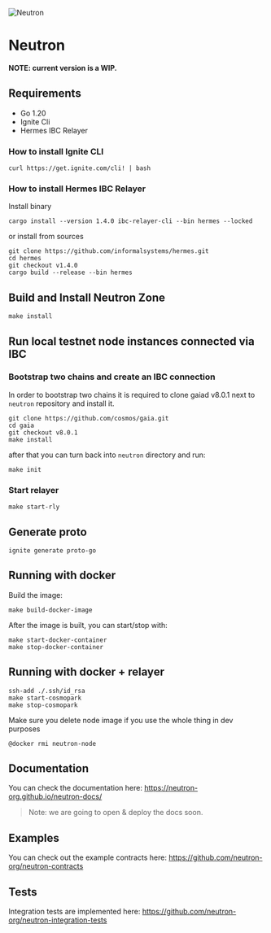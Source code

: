 ![Neutron](https://github.com/neutron-org/neutron-docs/blob/1db1e92098c915ae8ad4defc0bd30ef549175201/static/img/neutron_wide_logo.png)
# Neutron


**NOTE: current version is a WIP.**

## Requirements
* Go 1.20
* Ignite Cli
* Hermes IBC Relayer

### How to install Ignite CLI

```shell
curl https://get.ignite.com/cli! | bash
```

### How to install Hermes IBC Relayer
Install binary
```
cargo install --version 1.4.0 ibc-relayer-cli --bin hermes --locked
```

or install from sources
```shell
git clone https://github.com/informalsystems/hermes.git
cd hermes
git checkout v1.4.0
cargo build --release --bin hermes
```

## Build and Install Neutron Zone

```shell
make install
```

## Run local testnet node instances connected via IBC

### Bootstrap two chains and create an IBC connection

In order to bootstrap two chains it is required to clone gaiad v8.0.1 next to `neutron` repository and install it.

```shell
git clone https://github.com/cosmos/gaia.git
cd gaia
git checkout v8.0.1
make install
```

after that you can turn back into `neutron` directory and run:

```shell
make init
```

### Start relayer

```shell
make start-rly
```

## Generate proto

```shell
ignite generate proto-go
```

## Running with docker

Build the image:
```shell
make build-docker-image
```

After the image is built, you can start/stop with:
```shell
make start-docker-container
make stop-docker-container
```

## Running with docker + relayer

```shell
ssh-add ./.ssh/id_rsa
make start-cosmopark
make stop-cosmopark
```

Make sure you delete node image if you use the whole thing in dev purposes
```shell
@docker rmi neutron-node
```

## Documentation

You can check the documentation here: https://neutron-org.github.io/neutron-docs/

> Note: we are going to open & deploy the docs soon.

## Examples

You can check out the example contracts here: https://github.com/neutron-org/neutron-contracts

## Tests

Integration tests are implemented here: https://github.com/neutron-org/neutron-integration-tests
